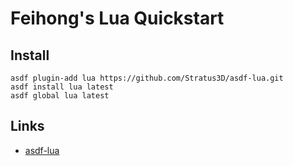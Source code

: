 # Feihong's Lua Quickstart

## Install

    asdf plugin-add lua https://github.com/Stratus3D/asdf-lua.git
    asdf install lua latest
    asdf global lua latest

## Links

- [asdf-lua](https://github.com/Stratus3D/asdf-lua)

